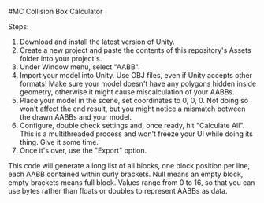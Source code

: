 #MC Collision Box Calculator

Steps:
1. Download and install the latest version of Unity.
2. Create a new project and paste the contents of this repository's Assets folder into your project's.
3. Under Window menu, select "AABB".
4. Import your model into Unity. Use OBJ files, even if Unity accepts other formats! Make sure your model doesn't have any polygons hidden inside geometry, otherwise it might cause miscalculation of your AABBs.
5. Place your model in the scene, set coordinates to 0, 0, 0. Not doing so won't affect the end result, but you might notice a mismatch between the drawn AABBs and your model.
6. Configure, double check settings and, once ready, hit "Calculate All". This is a multithreaded process and won't freeze your UI while doing its thing. Give it some time.
7. Once it's over, use the "Export" option.


This code will generate a long list of all blocks, one block position per line, each AABB contained within curly brackets. Null means an empty block, empty brackets means full block. Values range from 0 to 16, so that you can use bytes rather than floats or doubles to represent AABBs as data.
